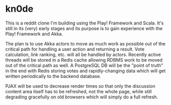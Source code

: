 kn0de
=====

This is a reddit clone I'm building using the Play! Framework and Scala.  It's still in its (very) early stages and its purpose is to gain experience with the Play! Framework and Akka.

The plan is to use Akka actors to move as much work as possible out of the critical path for handling a user action and returning a result.  Vote calculation, link ranking, etc. will all be handled by actors.  Recently active threads will be stored in a Redis cache allowing RDBMS work to be moved out of the critical path as well.  A PostgreSQL DB will be the "point of truth" in the end with Redis storing votes and rapidly-changing data which will get written periodically to the backend database.

PJAX will be used to decrease render times so that only the discussion content area itself has to be refreshed, not the whole page, while still degrading gracefully on old browsers which will simply do a full refresh.
